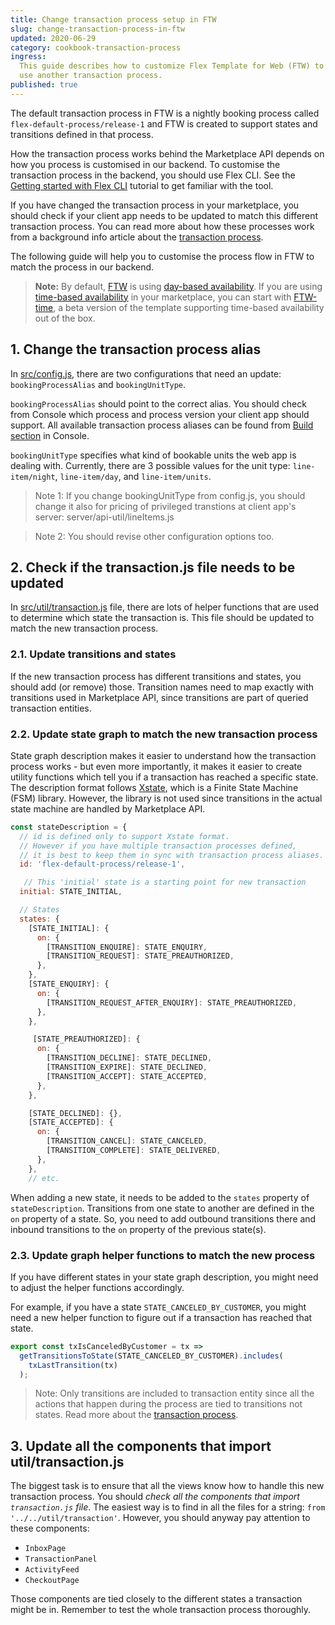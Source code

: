 ```yaml
---
title: Change transaction process setup in FTW
slug: change-transaction-process-in-ftw
updated: 2020-06-29
category: cookbook-transaction-process
ingress:
  This guide describes how to customize Flex Template for Web (FTW) to
  use another transaction process.
published: true
---
```


The default transaction process in FTW is a nightly booking process
called `flex-default-process/release-1` and FTW is created to support
states and transitions defined in that process.

How the transaction process works behind the Marketplace API depends on
how you process is customised in our backend. To customise the
transaction process in the backend, you should use Flex CLI. See the
[Getting started with Flex CLI](/flex-cli/getting-started-with-flex-cli/)
tutorial to get familiar with the tool.

If you have changed the transaction process in your marketplace, you
should check if your client app needs to be updated to match this
different transaction process. You can read more about how these
processes work from a background info article about the
[transaction process](/background/transaction-process/).

The following guide will help you to customise the process flow in FTW
to match the process in our backend.

> **Note:** By default,
> [FTW](https://github.com/sharetribe/flex-template-web/) is using
> [day-based availability](/references/availability/#day-based-availability-management).
> If you are using
> [time-based availability](/references/availability/#time-based-availability-management)
> in your marketplace, you can start with
> [FTW-time](https://github.com/sharetribe/ftw-time), a beta version of
> the template supporting time-based availability out of the box.

## 1. Change the transaction process alias

In
[src/config.js](https://github.com/sharetribe/flex-template-web/blob/master/src/config.js),
there are two configurations that need an update: `bookingProcessAlias`
and `bookingUnitType`.

`bookingProcessAlias` should point to the correct alias. You should
check from Console which process and process version your client app
should support. All available transaction process aliases can be found
from
[Build section](https://flex-console.sharetribe.com/transaction-processes)
in Console.

`bookingUnitType` specifies what kind of bookable units the web app is
dealing with. Currently, there are 3 possible values for the unit type:
`line-item/night`, `line-item/day`, and `line-item/units`.

> Note 1: If you change bookingUnitType from config.js, you should
> change it also for pricing of privileged transtions at client app's
> server: server/api-util/lineItems.js

> Note 2: You should revise other configuration options too.

## 2. Check if the transaction.js file needs to be updated

In
[src/util/transaction.js](https://github.com/sharetribe/flex-template-web/blob/master/src/util/transaction.js)
file, there are lots of helper functions that are used to determine
which state the transaction is. This file should be updated to match the
new transaction process.

### 2.1. Update transitions and states

If the new transaction process has different transitions and states, you
should add (or remove) those. Transition names need to map exactly with
transitions used in Marketplace API, since transitions are part of
queried transaction entities.

### 2.2. Update state graph to match the new transaction process

State graph description makes it easier to understand how the
transaction process works - but even more importantly, it makes it
easier to create utility functions which tell you if a transaction has
reached a specific state. The description format follows
[Xstate](https://xstate.js.org/docs/), which is a Finite State Machine
(FSM) library. However, the library is not used since transitions in the
actual state machine are handled by Marketplace API.

```js
const stateDescription = {
  // id is defined only to support Xstate format.
  // However if you have multiple transaction processes defined,
  // it is best to keep them in sync with transaction process aliases.
  id: 'flex-default-process/release-1',

   // This 'initial' state is a starting point for new transaction
  initial: STATE_INITIAL,

  // States
  states: {
    [STATE_INITIAL]: {
      on: {
        [TRANSITION_ENQUIRE]: STATE_ENQUIRY,
        [TRANSITION_REQUEST]: STATE_PREAUTHORIZED,
      },
    },
    [STATE_ENQUIRY]: {
      on: {
        [TRANSITION_REQUEST_AFTER_ENQUIRY]: STATE_PREAUTHORIZED,
      },
    },

     [STATE_PREAUTHORIZED]: {
      on: {
        [TRANSITION_DECLINE]: STATE_DECLINED,
        [TRANSITION_EXPIRE]: STATE_DECLINED,
        [TRANSITION_ACCEPT]: STATE_ACCEPTED,
      },
    },

    [STATE_DECLINED]: {},
    [STATE_ACCEPTED]: {
      on: {
        [TRANSITION_CANCEL]: STATE_CANCELED,
        [TRANSITION_COMPLETE]: STATE_DELIVERED,
      },
    },
    // etc.
```

When adding a new state, it needs to be added to the `states` property
of `stateDescription`. Transitions from one state to another are defined
in the `on` property of a state. So, you need to add outbound
transitions there and inbound transitions to the `on` property of the
previous state(s).

### 2.3. Update graph helper functions to match the new process

If you have different states in your state graph description, you might
need to adjust the helper functions accordingly.

For example, if you have a state `STATE_CANCELED_BY_CUSTOMER`, you might
need a new helper function to figure out if a transaction has reached
that state.

```js
export const txIsCanceledByCustomer = tx =>
  getTransitionsToState(STATE_CANCELED_BY_CUSTOMER).includes(
    txLastTransition(tx)
  );
```

> Note: Only transitions are included to transaction entity since all
> the actions that happen during the process are tied to transitions not
> states. Read more about the
> [transaction process](/background/transaction-process/).

## 3. Update all the components that import util/transaction.js

The biggest task is to ensure that all the views know how to handle this
new transaction process. You should _check all the components that
import `transaction.js` file_. The easiest way is to find in all the
files for a string: `from '../../util/transaction'`. However, you should
anyway pay attention to these components:

- `InboxPage`
- `TransactionPanel`
- `ActivityFeed`
- `CheckoutPage`

Those components are tied closely to the different states a transaction
might be in. Remember to test the whole transaction process thoroughly.
